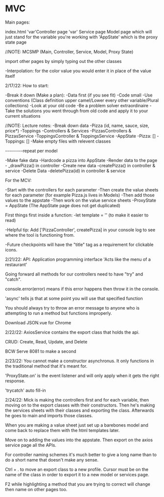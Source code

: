 # MVC

Main pages:

index.html
'var'Controller page
'var' Service page
Model page which will just stand for the variable you're working with
'AppState' which is the proxy state page

//NOTE: MCSMP (Main, Controller, Service, Model, Proxy State)


import other pages by simply typing out the other classes

-Interpolation: for the color value you would enter it in place of the value itself

2/17/22: How to start:

-Break it down (Make a plan):
-Data first (if you see fit)
-Code small
-Use conventions (Class definition upper camel/Lower every other variable/Plural collections)
-Look at your old code 
-Be a problem solver extraordinaire
-Take the solutions you went through from old code and apply it to your current situations



//NOTE: Lecture notes:
-Break down data
    -Pizza (id, name, sauce, size, price*)
    -Toppings
-Controllers & Services
    -PizzasControllers & PizzasService 
    -ToppingsController & ToppingsService
-AppState
    -Pizza: []
    -Toppings: []
-Make empty files with relevent classes

---------repeat per model

-Make fake data
    -Hardcode a pizza into AppState
-Render data to the page
    - _drawPizza() in controller
-Create new data
    -createPizza() in controller & service
-Delete Data
    -deletePizza(id) in controller & service


For the MCV:

-Start with the controllers for each parameter
-Then create the value sheets for each parameter (for example Pizza.js lives in Models)
-Then add those values to the appstate
-Then work on the value service sheets
-ProxyState = AppState (The AppState page does not get duplicated)

First things first inside a function:
-let template = '' (to make it easier to read)

-Helpful tip: Add ['PizzaController', createPizza] in your console log to see where the tool is functioning from. 

-Future checkpoints will have the "title" tag as a requirement for clickable icons.

2/21/22:
API: Application programming interface
'Acts like the menu of a restaurant'

Going forward all methods for our controllers need to have "try" and "catch". 

console.error(error) means if this error happens then throw it in the console. 

'async' tells js that at some point you will use that specified function

You should always try to throw an error message to anyone who is attempting to run a method but functions improperly. 

Download JSON.vue for Chrome 


2/22/22:
AxiosService contains the export class that holds the api. 

CRUD: Create, Read, Update, and Delete

BCW Serve 8081 to make a second 

2/23/22:
You cannot make a constructor asynchronus. It only functions in the traditional method that it's meant for. 

'ProxyState.on' is the event listener and will only apply when it gets the right response. 

'trycatch' auto fill-in

2/24/22:
Mick is making the controllers first and for each variable, then moving on to the export classes with their constructors. Then he's making the services sheets with their classes and exporting the class. Afterwards he goes to main and imports those classes. 

When you are making a value sheet just set up a barebones model and come back to replace them with the html templates later. 

Move on to adding the values into the appstate. Then export on the axios service page all the APIs.

For controller naming schemes it's much better to give a long name than to do a short name that doesn't make any sense. 

Ctrl + . to move an export class to a new profile. Cursor must be on the name of the class in order to export it to a new model or services page. 

F2 while highlighting a method that you are trying to correct will change then name on other pages too.
